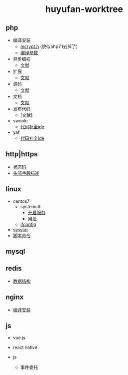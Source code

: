 <h1 align="center">huyufan-worktree</h1>

## php
- 编译安装
	- [mcrypt.h][5] (貌似php7.1去掉了)
	- [编译参数][6]
- 异步编程
	- [文献][7]
- 扩展
	- [文献][8]
- 源码
	- [文献][9]
- 文档
	- [文献][10]
- 发布代码
	- [文献]
- swoole
	- [代码补全ide][16]
- yaf
	- [代码补全ide][17]
## http|https
* [状态码][1]
  <li><a href="https://github.com/huyufan/example-tools/blob/master/https/status.md#http_header_fields">头部字段描述<a></li>

## linux
- centos7
	- systemctl
		+ [开启服务][11]
		+ [用法][12]
	- [ifconfig][13]
- [sysstat][14]
- [脚本命令][15]

## mysql

## redis
* [数据结构][2]

## nginx
- [编译安装][4]

## js
- vue.js

- react native

- js
	+ 事件委托

[1]: https://github.com/huyufan/example-tools/blob/master/https/status.md
[2]: https://github.com/huyufan/example-tools/blob/master/redis/readme.md
[3]: https://github.com/huyufan/example-tools/blob/master/https/status.md
[4]: https://github.com/huyufan/example-tools/blob/master/nginx/nginx%E7%BC%96%E8%AF%91%E5%AE%89%E8%A3%85/nginx%E7%BC%96%E8%AF%91%E5%AE%89%E8%A3%85.txt
[5]: https://github.com/huyufan/example-tools/blob/master/php/php%E7%BC%96%E8%AF%91%E5%AE%89%E8%A3%85/mcrypt.h.txt
[6]: https://github.com/huyufan/example-tools/blob/master/php/php%E7%BC%96%E8%AF%91%E5%AE%89%E8%A3%85/%E7%BC%96%E8%AF%91%E5%AE%89%E8%A3%85.txt
[7]: https://github.com/huyufan/example-tools/blob/master/php/PHP%E5%BC%82%E6%AD%A5%E7%BC%96%E7%A8%8B/PHP%E5%BC%82%E6%AD%A5%E7%BC%96%E7%A8%8B.txt
[8]: https://github.com/huyufan/example-tools/blob/master/php/php%E6%89%A9%E5%B1%95/%E6%96%87%E6%A1%A3.txt
[9]: https://github.com/huyufan/example-tools/blob/master/php/php%E6%BA%90%E7%A0%81/%E6%BA%90%E7%A0%81%E8%A7%A3%E8%AF%BB.txt
[10]: https://github.com/huyufan/example-tools/blob/master/php/php%E8%B5%84%E6%96%99%E6%96%87%E6%A1%A3/PHP%E9%A5%AD%E7%B1%B3%E7%B2%92.txt
[11]: https://github.com/huyufan/example-tools/blob/master/linux/systemctl/systemctl%E5%BC%80%E5%90%AF%E6%9C%8D%E5%8A%A1.txt
[12]: https://github.com/huyufan/example-tools/blob/master/linux/systemctl/systemctl%E7%94%A8%E6%B3%95.txt
[13]: https://github.com/huyufan/example-tools/blob/master/linux/conteosifconfig.txt
[14]: https://github.com/huyufan/example-tools/tree/master/linux/sysstat
[15]: https://github.com/huyufan/example-tools/blob/master/linux/linux.md
[16]: https://github.com/eaglewu/swoole-ide-helper
[17]: https://github.com/xudianyang/yaf.auto.complete
